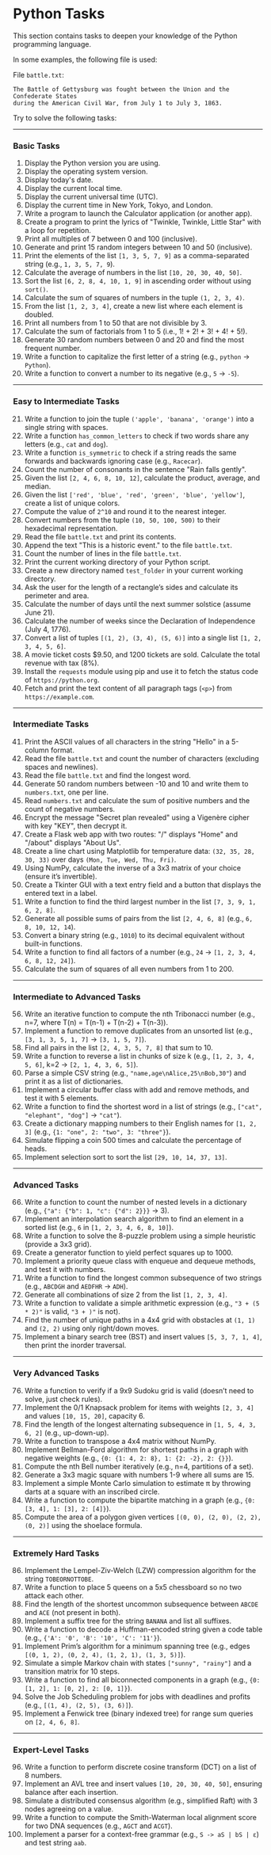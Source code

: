 # Python Tasks

This section contains tasks to deepen your knowledge of the Python programming language.

In some examples, the following file is used:

File `battle.txt`:

```
The Battle of Gettysburg was fought between the Union and the Confederate States
during the American Civil War, from July 1 to July 3, 1863.
```

Try to solve the following tasks:

---

### Basic Tasks

1. Display the Python version you are using.
2. Display the operating system version.
3. Display today's date.
4. Display the current local time.
5. Display the current universal time (UTC).
6. Display the current time in New York, Tokyo, and London.
7. Write a program to launch the Calculator application (or another app).
8. Create a program to print the lyrics of "Twinkle, Twinkle, Little Star" with a loop for repetition.
9. Print all multiples of 7 between 0 and 100 (inclusive).
10. Generate and print 15 random integers between 10 and 50 (inclusive).
11. Print the elements of the list `[1, 3, 5, 7, 9]` as a comma-separated string (e.g., `1, 3, 5, 7, 9`).
12. Calculate the average of numbers in the list `[10, 20, 30, 40, 50]`.
13. Sort the list `[6, 2, 8, 4, 10, 1, 9]` in ascending order without using `sort()`.
14. Calculate the sum of squares of numbers in the tuple `(1, 2, 3, 4)`.
15. From the list `[1, 2, 3, 4]`, create a new list where each element is doubled.
16. Print all numbers from 1 to 50 that are not divisible by 3.
17. Calculate the sum of factorials from 1 to 5 (i.e., 1! + 2! + 3! + 4! + 5!).
18. Generate 30 random numbers between 0 and 20 and find the most frequent number.
19. Write a function to capitalize the first letter of a string (e.g., `python` → `Python`).
20. Write a function to convert a number to its negative (e.g., `5` → `-5`).

---

### Easy to Intermediate Tasks

21. Write a function to join the tuple `('apple', 'banana', 'orange')` into a single string with spaces.
22. Write a function `has_common_letters` to check if two words share any letters (e.g., `cat` and `dog`).
23. Write a function `is_symmetric` to check if a string reads the same forwards and backwards ignoring case (e.g., `Racecar`).
24. Count the number of consonants in the sentence "Rain falls gently".
25. Given the list `[2, 4, 6, 8, 10, 12]`, calculate the product, average, and median.
26. Given the list `['red', 'blue', 'red', 'green', 'blue', 'yellow']`, create a list of unique colors.
27. Compute the value of `2^10` and round it to the nearest integer.
28. Convert numbers from the tuple `(10, 50, 100, 500)` to their hexadecimal representation.
29. Read the file `battle.txt` and print its contents.
30. Append the text "This is a historic event." to the file `battle.txt`.
31. Count the number of lines in the file `battle.txt`.
32. Print the current working directory of your Python script.
33. Create a new directory named `test_folder` in your current working directory.
34. Ask the user for the length of a rectangle’s sides and calculate its perimeter and area.
35. Calculate the number of days until the next summer solstice (assume June 21).
36. Calculate the number of weeks since the Declaration of Independence (July 4, 1776).
37. Convert a list of tuples `[(1, 2), (3, 4), (5, 6)]` into a single list `[1, 2, 3, 4, 5, 6]`.
38. A movie ticket costs $9.50, and 1200 tickets are sold. Calculate the total revenue with tax (8%).
39. Install the `requests` module using pip and use it to fetch the status code of `https://python.org`.
40. Fetch and print the text content of all paragraph tags (`<p>`) from `https://example.com`.

---

### Intermediate Tasks

41. Print the ASCII values of all characters in the string "Hello" in a 5-column format.
42. Read the file `battle.txt` and count the number of characters (excluding spaces and newlines).
43. Read the file `battle.txt` and find the longest word.
44. Generate 50 random numbers between -10 and 10 and write them to `numbers.txt`, one per line.
45. Read `numbers.txt` and calculate the sum of positive numbers and the count of negative numbers.
46. Encrypt the message "Secret plan revealed" using a Vigenère cipher with key "KEY", then decrypt it.
47. Create a Flask web app with two routes: "/" displays "Home" and "/about" displays "About Us".
48. Create a line chart using Matplotlib for temperature data: `(32, 35, 28, 30, 33)` over days `(Mon, Tue, Wed, Thu, Fri)`.
49. Using NumPy, calculate the inverse of a 3x3 matrix of your choice (ensure it’s invertible).
50. Create a Tkinter GUI with a text entry field and a button that displays the entered text in a label.
51. Write a function to find the third largest number in the list `[7, 3, 9, 1, 6, 2, 8]`.
52. Generate all possible sums of pairs from the list `[2, 4, 6, 8]` (e.g., `6, 8, 10, 12, 14`).
53. Convert a binary string (e.g., `1010`) to its decimal equivalent without built-in functions.
54. Write a function to find all factors of a number (e.g., `24` → `[1, 2, 3, 4, 6, 8, 12, 24]`).
55. Calculate the sum of squares of all even numbers from 1 to 200.

---

### Intermediate to Advanced Tasks

56. Write an iterative function to compute the nth Tribonacci number (e.g., n=7, where T(n) = T(n-1) + T(n-2) + T(n-3)).
57. Implement a function to remove duplicates from an unsorted list (e.g., `[3, 1, 3, 5, 1, 7]` → `[3, 1, 5, 7]`).
58. Find all pairs in the list `[2, 4, 3, 5, 7, 8]` that sum to 10.
59. Write a function to reverse a list in chunks of size k (e.g., `[1, 2, 3, 4, 5, 6]`, k=2 → `[2, 1, 4, 3, 6, 5]`).
60. Parse a simple CSV string (e.g., `"name,age\nAlice,25\nBob,30"`) and print it as a list of dictionaries.
61. Implement a circular buffer class with add and remove methods, and test it with 5 elements.
62. Write a function to find the shortest word in a list of strings (e.g., `["cat", "elephant", "dog"]` → `"cat"`).
63. Create a dictionary mapping numbers to their English names for `[1, 2, 3]` (e.g., `{1: "one", 2: "two", 3: "three"}`).
64. Simulate flipping a coin 500 times and calculate the percentage of heads.
65. Implement selection sort to sort the list `[29, 10, 14, 37, 13]`.

---

### Advanced Tasks

66. Write a function to count the number of nested levels in a dictionary (e.g., `{"a": {"b": 1, "c": {"d": 2}}}` → 3).
67. Implement an interpolation search algorithm to find an element in a sorted list (e.g., `6` in `[1, 2, 3, 4, 6, 8, 10]`).
68. Write a function to solve the 8-puzzle problem using a simple heuristic (provide a 3x3 grid).
69. Create a generator function to yield perfect squares up to 1000.
70. Implement a priority queue class with enqueue and dequeue methods, and test it with numbers.
71. Write a function to find the longest common subsequence of two strings (e.g., `ABCDGH` and `AEDFHR` → `ADH`).
72. Generate all combinations of size 2 from the list `[1, 2, 3, 4]`.
73. Write a function to validate a simple arithmetic expression (e.g., `"3 + (5 * 2)"` is valid, `"3 + )"` is not).
74. Find the number of unique paths in a 4x4 grid with obstacles at `(1, 1)` and `(2, 2)` using only right/down moves.
75. Implement a binary search tree (BST) and insert values `[5, 3, 7, 1, 4]`, then print the inorder traversal.

---

### Very Advanced Tasks

76. Write a function to verify if a 9x9 Sudoku grid is valid (doesn’t need to solve, just check rules).
77. Implement the 0/1 Knapsack problem for items with weights `[2, 3, 4]` and values `[10, 15, 20]`, capacity 6.
78. Find the length of the longest alternating subsequence in `[1, 5, 4, 3, 6, 2]` (e.g., up-down-up).
79. Write a function to transpose a 4x4 matrix without NumPy.
80. Implement Bellman-Ford algorithm for shortest paths in a graph with negative weights (e.g., `{0: {1: 4, 2: 8}, 1: {2: -2}, 2: {}}`).
81. Compute the nth Bell number iteratively (e.g., n=4, partitions of a set).
82. Generate a 3x3 magic square with numbers 1-9 where all sums are 15.
83. Implement a simple Monte Carlo simulation to estimate π by throwing darts at a square with an inscribed circle.
84. Write a function to compute the bipartite matching in a graph (e.g., `{0: [3, 4], 1: [3], 2: [4]}`).
85. Compute the area of a polygon given vertices `[(0, 0), (2, 0), (2, 2), (0, 2)]` using the shoelace formula.

---

### Extremely Hard Tasks

86. Implement the Lempel-Ziv-Welch (LZW) compression algorithm for the string `TOBEORNOTTOBE`.
87. Write a function to place 5 queens on a 5x5 chessboard so no two attack each other.
88. Find the length of the shortest uncommon subsequence between `ABCDE` and `ACE` (not present in both).
89. Implement a suffix tree for the string `BANANA` and list all suffixes.
90. Write a function to decode a Huffman-encoded string given a code table (e.g., `{'A': '0', 'B': '10', 'C': '11'}`).
91. Implement Prim’s algorithm for a minimum spanning tree (e.g., edges `[(0, 1, 2), (0, 2, 4), (1, 2, 1), (1, 3, 5)]`).
92. Simulate a simple Markov chain with states `["sunny", "rainy"]` and a transition matrix for 10 steps.
93. Write a function to find all biconnected components in a graph (e.g., `{0: [1, 2], 1: [0, 2], 2: [0, 1]}`).
94. Solve the Job Scheduling problem for jobs with deadlines and profits (e.g., `[(1, 4), (2, 5), (3, 6)]`).
95. Implement a Fenwick tree (binary indexed tree) for range sum queries on `[2, 4, 6, 8]`.

---

### Expert-Level Tasks

96. Write a function to perform discrete cosine transform (DCT) on a list of 8 numbers.
97. Implement an AVL tree and insert values `[10, 20, 30, 40, 50]`, ensuring balance after each insertion.
98. Simulate a distributed consensus algorithm (e.g., simplified Raft) with 3 nodes agreeing on a value.
99. Write a function to compute the Smith-Waterman local alignment score for two DNA sequences (e.g., `AGCT` and `ACGT`).
100. Implement a parser for a context-free grammar (e.g., `S -> aS | bS | ε`) and test string `aab`.


